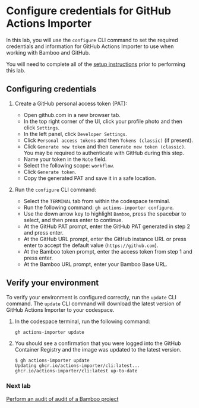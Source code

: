 # Configure credentials for GitHub Actions Importer

In this lab, you will use the `configure` CLI command to set the required credentials and information for GitHub Actions Importer to use when working with Bamboo and GitHub.

You will need to complete all of the [setup instructions](./readme.md#configure-your-codespace) prior to performing this lab.

## Configuring credentials

1. Create a GitHub personal access token (PAT):
   - Open github.com in a new browser tab.
   - In the top right corner of the UI, click your profile photo and then click `Settings`.
   - In the left panel, click `Developer Settings`.
   - Click `Personal access tokens` and then `Tokens (classic)` (if present).
   - Click `Generate new token` and then `Generate new token (classic)`. You may be required to authenticate with GitHub during this step.
   - Name your token in the `Note` field.
   - Select the following scope: `workflow`.
   - Click `Generate token`.
   - Copy the generated PAT and save it in a safe location.

2. Run the `configure` CLI command:
      - Select the `TERMINAL` tab from within the codespace terminal.
      - Run the following command: `gh actions-importer configure`.
      - Use the down arrow key to highlight `Bamboo`, press the spacebar to select, and then press enter to continue.
      - At the GitHub PAT prompt, enter the GitHub PAT generated in step 2 and press enter.
      - At the GitHub URL prompt, enter the GitHub instance URL or press enter to accept the default value (`https://github.com`).
      - At the Bamboo token prompt, enter the access token from step 1 and press enter.
      - At the Bamboo URL prompt, enter your Bamboo Base URL.

## Verify your environment

To verify your environment is configured correctly, run the `update` CLI command. The `update` CLI command will download the latest version of GitHub Actions Importer to your codespace.

1. In the codespace terminal, run the following command:

   ```bash
   gh actions-importer update
   ```

2. You should see a confirmation that you were logged into the GitHub Container Registry and the image was updated to the latest version.

   ```console
   $ gh actions-importer update
   Updating ghcr.io/actions-importer/cli:latest...
   ghcr.io/actions-importer/cli:latest up-to-date
   ```

### Next lab

[Perform an audit of audit of a Bamboo project](2-audit.md)
